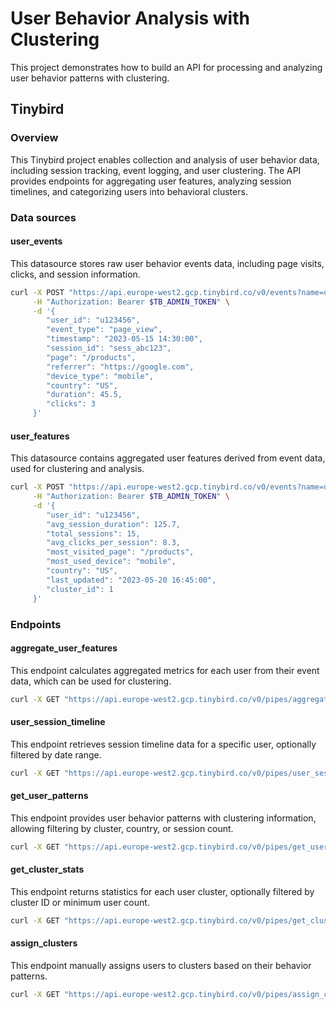 
# User Behavior Analysis with Clustering

This project demonstrates how to build an API for processing and analyzing user behavior patterns with clustering.

## Tinybird

### Overview

This Tinybird project enables collection and analysis of user behavior data, including session tracking, event logging, and user clustering. The API provides endpoints for aggregating user features, analyzing session timelines, and categorizing users into behavioral clusters.

### Data sources

#### user_events

This datasource stores raw user behavior events data, including page visits, clicks, and session information.

```bash
curl -X POST "https://api.europe-west2.gcp.tinybird.co/v0/events?name=user_events" \
     -H "Authorization: Bearer $TB_ADMIN_TOKEN" \
     -d '{
        "user_id": "u123456",
        "event_type": "page_view",
        "timestamp": "2023-05-15 14:30:00",
        "session_id": "sess_abc123",
        "page": "/products",
        "referrer": "https://google.com",
        "device_type": "mobile",
        "country": "US",
        "duration": 45.5,
        "clicks": 3
     }'
```

#### user_features

This datasource contains aggregated user features derived from event data, used for clustering and analysis.

```bash
curl -X POST "https://api.europe-west2.gcp.tinybird.co/v0/events?name=user_features" \
     -H "Authorization: Bearer $TB_ADMIN_TOKEN" \
     -d '{
        "user_id": "u123456",
        "avg_session_duration": 125.7,
        "total_sessions": 15,
        "avg_clicks_per_session": 8.3,
        "most_visited_page": "/products",
        "most_used_device": "mobile",
        "country": "US",
        "last_updated": "2023-05-20 16:45:00",
        "cluster_id": 1
     }'
```

### Endpoints

#### aggregate_user_features

This endpoint calculates aggregated metrics for each user from their event data, which can be used for clustering.

```bash
curl -X GET "https://api.europe-west2.gcp.tinybird.co/v0/pipes/aggregate_user_features.json?token=$TB_ADMIN_TOKEN"
```

#### user_session_timeline

This endpoint retrieves session timeline data for a specific user, optionally filtered by date range.

```bash
curl -X GET "https://api.europe-west2.gcp.tinybird.co/v0/pipes/user_session_timeline.json?token=$TB_ADMIN_TOKEN&user_id=u123456&from_date=2023-01-01%2000:00:00&to_date=2023-12-31%2023:59:59&limit=10"
```

#### get_user_patterns

This endpoint provides user behavior patterns with clustering information, allowing filtering by cluster, country, or session count.

```bash
curl -X GET "https://api.europe-west2.gcp.tinybird.co/v0/pipes/get_user_patterns.json?token=$TB_ADMIN_TOKEN&cluster_id=1&country=US&min_sessions=5&limit=50"
```

#### get_cluster_stats

This endpoint returns statistics for each user cluster, optionally filtered by cluster ID or minimum user count.

```bash
curl -X GET "https://api.europe-west2.gcp.tinybird.co/v0/pipes/get_cluster_stats.json?token=$TB_ADMIN_TOKEN&cluster_id=1&min_users=10"
```

#### assign_clusters

This endpoint manually assigns users to clusters based on their behavior patterns.

```bash
curl -X GET "https://api.europe-west2.gcp.tinybird.co/v0/pipes/assign_clusters.json?token=$TB_ADMIN_TOKEN&country=US"
```
